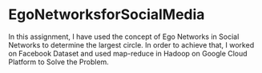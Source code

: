 # EgoNetworksforSocialMedia
In this assignment, I have used the concept of Ego Networks in Social Networks to determine the largest circle. In order to achieve that, I worked on Facebook Dataset and used map-reduce in Hadoop on Google Cloud Platform to Solve the Problem.
